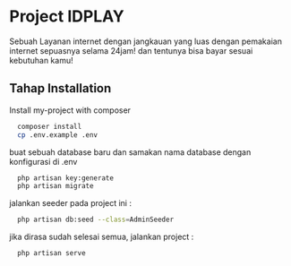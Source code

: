 # Project IDPLAY

Sebuah Layanan internet dengan jangkauan yang luas dengan pemakaian internet sepuasnya selama 24jam! dan tentunya bisa bayar sesuai kebutuhan kamu!

## Tahap Installation

Install my-project with composer

```bash
  composer install
  cp .env.example .env
```

buat sebuah database baru dan samakan nama database dengan konfigurasi di .env

```bash
  php artisan key:generate
  php artisan migrate
```

jalankan seeder pada project ini :

```bash
  php artisan db:seed --class=AdminSeeder
```

jika dirasa sudah selesai semua, jalankan project :

```bash
  php artisan serve
```
